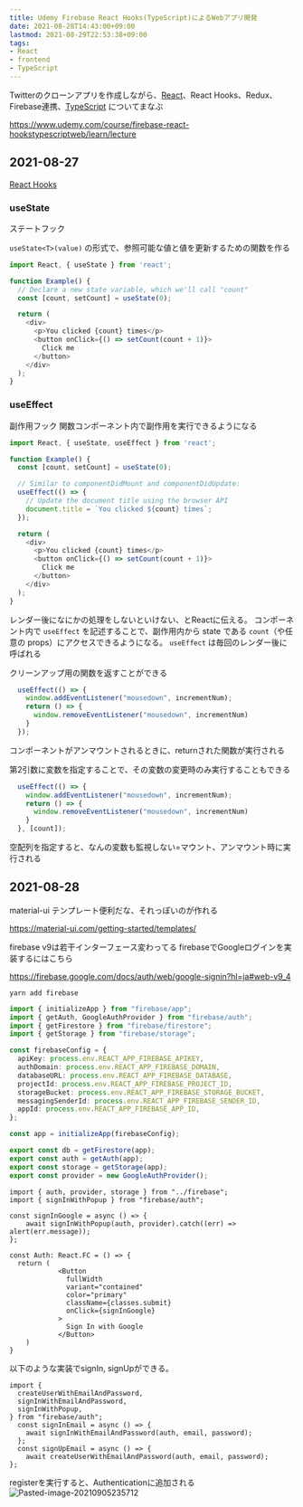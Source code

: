 ```yaml
---
title: Udemy Firebase React Hooks(TypeScript)によるWebアプリ開発
date: 2021-08-28T14:43:00+09:00
lastmod: 2021-08-29T22:53:38+09:00
tags:
- React
- frontend
- TypeScript
---
```


Twitterのクローンアプリを作成しながら、[React](note/React.md)、React Hooks、Redux、Firebase連携、[TypeScript](note/TypeScript.md) についてまなぶ

<https://www.udemy.com/course/firebase-react-hookstypescriptweb/learn/lecture>

## 2021-08-27

[React Hooks](https://ja.reactjs.org/docs/hooks-overview.html)

### useState

ステートフック

`useState<T>(value)` の形式で、参照可能な値と値を更新するための関数を作る

````typescript
import React, { useState } from 'react';

function Example() {
  // Declare a new state variable, which we'll call "count"
  const [count, setCount] = useState(0);

  return (
    <div>
      <p>You clicked {count} times</p>
      <button onClick={() => setCount(count + 1)}>
        Click me
      </button>
    </div>
  );
}
````

### useEffect

副作用フック  関数コンポーネント内で副作用を実行できるようになる

````typescript
import React, { useState, useEffect } from 'react';

function Example() {
  const [count, setCount] = useState(0);

  // Similar to componentDidMount and componentDidUpdate:
  useEffect(() => {
    // Update the document title using the browser API
    document.title = `You clicked ${count} times`;
  });

  return (
    <div>
      <p>You clicked {count} times</p>
      <button onClick={() => setCount(count + 1)}>
        Click me
      </button>
    </div>
  );
}

````

レンダー後になにかの処理をしないといけない、とReactに伝える。
コンポーネント内で `useEffect` を記述することで、副作用内から state である `count`（や任意の props）にアクセスできるようになる。
`useEffect` は毎回のレンダー後に呼ばれる

クリーンアップ用の関数を返すことができる

````typescript
  useEffect(() => {
    window.addEventListener("mousedown", incrementNum);
    return () => {
      window.removeEventListener("mousedown", incrementNum)
    }
  });
````

コンポーネントがアンマウントされるときに、returnされた関数が実行される

第2引数に変数を指定することで、その変数の変更時のみ実行することもできる

````typescript
  useEffect(() => {
    window.addEventListener("mousedown", incrementNum);
    return () => {
      window.removeEventListener("mousedown", incrementNum)
    }
  }, [count]);
````

空配列を指定すると、なんの変数も監視しない=マウント、アンマウント時に実行される

## 2021-08-28

material-ui テンプレート便利だな、それっぽいのが作れる

<https://material-ui.com/getting-started/templates/>

firebase v9は若干インターフェース変わってる
firebaseでGoogleログインを実装するにはこちら

<https://firebase.google.com/docs/auth/web/google-signin?hl=ja#web-v9_4>

````shell
yarn add firebase
````

````typescript:firebase.ts
import { initializeApp } from "firebase/app";
import { getAuth, GoogleAuthProvider } from "firebase/auth";
import { getFirestore } from "firebase/firestore";
import { getStorage } from "firebase/storage";

const firebaseConfig = {
  apiKey: process.env.REACT_APP_FIREBASE_APIKEY,
  authDomain: process.env.REACT_APP_FIREBASE_DOMAIN,
  databaseURL: process.env.REACT_APP_FIREBASE_DATABASE,
  projectId: process.env.REACT_APP_FIREBASE_PROJECT_ID,
  storageBucket: process.env.REACT_APP_FIREBASE_STORAGE_BUCKET,
  messagingSenderId: process.env.REACT_APP_FIREBASE_SENDER_ID,
  appId: process.env.REACT_APP_FIREBASE_APP_ID,
};

const app = initializeApp(firebaseConfig);

export const db = getFirestore(app);
export const auth = getAuth(app);
export const storage = getStorage(app);
export const provider = new GoogleAuthProvider();

````

````typescript:Auth.tsx
import { auth, provider, storage } from "../firebase";
import { signInWithPopup } from "firebase/auth";

const signInGoogle = async () => {
    await signInWithPopup(auth, provider).catch((err) => alert(err.message));
};

const Auth: React.FC = () => {
  return (
            <Button
              fullWidth
              variant="contained"
              color="primary"
              className={classes.submit}
              onClick={signInGoogle}
            >
              Sign In with Google
            </Button>
    )
}

````

以下のような実装でsignIn, signUpができる。

````typescript:Auth.tsx
import {
  createUserWithEmailAndPassword,
  signInWithEmailAndPassword,
  signInWithPopup,
} from "firebase/auth";
  const signInEmail = async () => {
    await signInWithEmailAndPassword(auth, email, password);
  };
  const signUpEmail = async () => {
    await createUserWithEmailAndPassword(auth, email, password);
};

````

registerを実行すると、Authenticationに追加される
![Pasted-image-20210905235712](note/Pasted-image-20210905235712.png)
